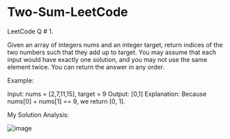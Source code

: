 # Two-Sum-LeetCode

LeetCode Q # 1.

Given an array of integers nums and an integer target, return indices of the two numbers such that they add up to target. You may assume that each input would have exactly one solution, and you may not use the same element twice. You can return the answer in any order.

Example:

Input: nums = [2,7,11,15], target = 9
Output: [0,1]
Explanation: Because nums[0] + nums[1] == 9, we return [0, 1].

My Solution Analysis: 

![image](https://github.com/xo-azeem/Two-Sum-LeetCode/assets/171427226/07f45797-1164-4d64-b1cd-98daf50938c3)
